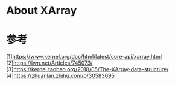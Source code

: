 # About XArray
##  

# 参考
[1]https://www.kernel.org/doc/html/latest/core-api/xarray.html<br>
[2]https://lwn.net/Articles/745073/<br>
[3]https://kernel.taobao.org/2018/05/The-XArray-data-structure/<br>
[4]https://zhuanlan.zhihu.com/p/30583695<br>
